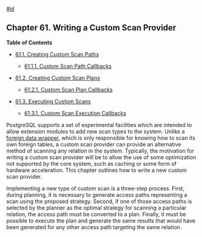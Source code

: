 [#id](#CUSTOM-SCAN)

## Chapter 61. Writing a Custom Scan Provider

**Table of Contents**

- [61.1. Creating Custom Scan Paths](custom-scan-path)

  - [61.1.1. Custom Scan Path Callbacks](custom-scan-path#CUSTOM-SCAN-PATH-CALLBACKS)

- [61.2. Creating Custom Scan Plans](custom-scan-plan)

  - [61.2.1. Custom Scan Plan Callbacks](custom-scan-plan#CUSTOM-SCAN-PLAN-CALLBACKS)

- [61.3. Executing Custom Scans](custom-scan-execution)

  - [61.3.1. Custom Scan Execution Callbacks](custom-scan-execution#CUSTOM-SCAN-EXECUTION-CALLBACKS)

PostgreSQL supports a set of experimental facilities which are intended to allow extension modules to add new scan types to the system. Unlike a [foreign data wrapper](fdwhandler), which is only responsible for knowing how to scan its own foreign tables, a custom scan provider can provide an alternative method of scanning any relation in the system. Typically, the motivation for writing a custom scan provider will be to allow the use of some optimization not supported by the core system, such as caching or some form of hardware acceleration. This chapter outlines how to write a new custom scan provider.

Implementing a new type of custom scan is a three-step process. First, during planning, it is necessary to generate access paths representing a scan using the proposed strategy. Second, if one of those access paths is selected by the planner as the optimal strategy for scanning a particular relation, the access path must be converted to a plan. Finally, it must be possible to execute the plan and generate the same results that would have been generated for any other access path targeting the same relation.
